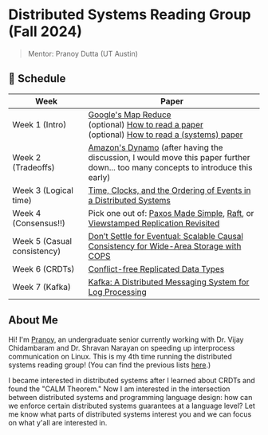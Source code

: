 # Distributed Systems Reading Group (Fall 2024)
> Mentor: Pranoy Dutta (UT Austin)

## 📅 Schedule
| Week | Paper |
|------|-------|
| Week 1 (Intro) | [Google's Map Reduce](https://static.googleusercontent.com/media/research.google.com/en//archive/mapreduce-osdi04.pdf) <br> (optional) [How to read a paper](http://ccr.sigcomm.org/online/files/p83-keshavA.pdf) <br> (optional) [How to read a (systems) paper](https://sosp19.rcs.uwaterloo.ca/diversity/slides/rebecca.pdf) |
| Week 2 (Tradeoffs) | [Amazon's Dynamo](https://www.allthingsdistributed.com/files/amazon-dynamo-sosp2007.pdf) (after having the discussion, I would move this paper further down... too many concepts to introduce this early) |
| Week 3 (Logical time) | [Time, Clocks, and the Ordering of Events in a Distributed Systems](https://lamport.azurewebsites.net/pubs/time-clocks.pdf) |
| Week 4 (Consensus!!) | Pick one out of: [Paxos Made Simple](https://lamport.azurewebsites.net/pubs/paxos-simple.pdf), [Raft](https://web.stanford.edu/~ouster/cgi-bin/papers/raft-atc14.pdf), or [Viewstamped Replication Revisited](https://pmg.csail.mit.edu/papers/vr-revisited.pdf) |
| Week 5 (Casual consistency) | [Don’t Settle for Eventual: Scalable Causal Consistency for Wide-Area Storage with COPS](https://www.cs.cmu.edu/~dga/papers/cops-sosp2011.pdf) |
| Week 6 (CRDTs) | [Conflict-free Replicated Data Types](https://arxiv.org/pdf/1805.06358) |
| Week 7 (Kafka) | [Kafka: A Distributed Messaging System for Log Processing](https://cs.uwaterloo.ca/~ssalihog/courses/papers/netdb11-final12.pdf) |


## About Me
Hi! I'm [Pranoy](https://prydt.xyz/), an undergraduate senior currently working with Dr. Vijay Chidambaram and Dr. Shravan Narayan on speeding up interprocess communication on Linux. This is my 4th time running the distributed systems reading group! (You can find the previous lists [here](https://github.com/prydt/dist-sys-reading-group/blob/main/previous-groups.md).)

I became interested in distributed systems after I learned about CRDTs and found the "CALM Theorem." Now I am interested in the intersection between distributed systems and programming language design: how can we enforce certain distributed systems guarantees at a language level? Let me know what parts of distributed systems interest you and we can focus on what y'all are interested in.
